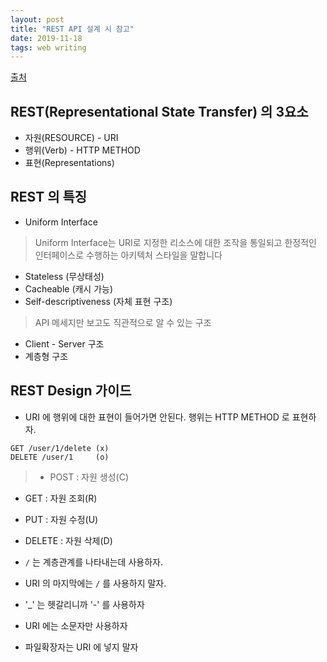 ```yaml
---
layout: post
title: "REST API 설계 시 참고"
date: 2019-11-18
tags: web writing
---
```


[출처](https://meetup.toast.com/posts/92)

## REST(Representational State Transfer) 의 3요소
- 자원(RESOURCE) - URI
- 행위(Verb) - HTTP METHOD
- 표현(Representations)

## REST 의 특징
- Uniform Interface
> Uniform Interface는 URI로 지정한 리소스에 대한 조작을 통일되고 한정적인 인터페이스로 수행하는 아키텍처 스타일을 말합니다

- Stateless (무상태성)
- Cacheable (캐시 가능)
- Self-descriptiveness (자체 표현 구조)
> API 메세지만 보고도 직관적으로 알 수 있는 구조

- Client - Server 구조
- 계층형 구조

## REST Design 가이드

- URI 에 행위에 대한 표현이 들어가면 안된다. 행위는 HTTP METHOD 로 표현하자.

```
GET /user/1/delete (x)
DELETE /user/1     (o)
```
> - POST : 자원 생성(C)
- GET : 자원 조회(R)
- PUT : 자원 수정(U)
- DELETE : 자원 삭제(D)

- `/` 는 계층관계를 나타내는데 사용하자.
- URI 의 마지막에는 `/` 를 사용하지 말자.
- '_' 는 헷갈리니까 '-' 를 사용하자
- URI 에는 소문자만 사용하자
- 파일확장자는 URI 에 넣지 말자
